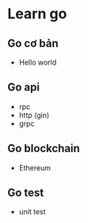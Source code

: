 # Learn go

## Go cơ bản

- Hello world

## Go api

- rpc
- http (gin)
- grpc

## Go blockchain

- Ethereum

## Go test

- unit test
